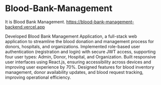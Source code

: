 # Blood-Bank-Management
It is Blood Bank Management.
https://blood-bank-management-backend.vercel.app

Developed Blood Bank Management Application, a full-stack web application to streamline the blood donation and management process for donors, hospitals, and organizations.
Implemented role-based user authentication (registration and login) with secure JWT access, supporting four user types: Admin, Donor, Hospital, and Organization.
Built responsive user interfaces using React.js, ensuring accessibility across devices and improving user experience by 70%.
Designed features for blood inventory management, donor availability updates, and blood request tracking, improving operational efficiency.
